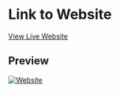 # Link to Website

[View Live Website](http://tylerwongj.com)

## Preview

[![Website](http://tylerwongj.com/img/website.png)](http://tylerwongj.com)

